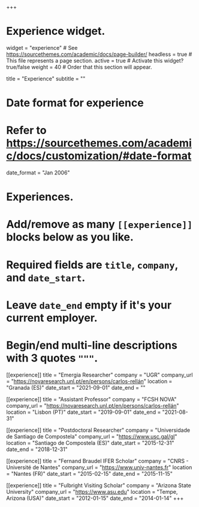 +++
# Experience widget.
widget = "experience"  # See https://sourcethemes.com/academic/docs/page-builder/
headless = true  # This file represents a page section.
active = true  # Activate this widget? true/false
weight = 40  # Order that this section will appear.

title = "Experience"
subtitle = ""

# Date format for experience
#   Refer to https://sourcethemes.com/academic/docs/customization/#date-format
date_format = "Jan 2006"

# Experiences.
#   Add/remove as many `[[experience]]` blocks below as you like.
#   Required fields are `title`, `company`, and `date_start`.
#   Leave `date_end` empty if it's your current employer.
#   Begin/end multi-line descriptions with 3 quotes `"""`.

[[experience]]
  title = "Emergia Researcher"
  company = "UGR"
  company_url = "https://novaresearch.unl.pt/en/persons/carlos-rellán"
  location = "Granada (ES)"
  date_start = "2021-09-01"
  date_end = ""
  
[[experience]]
  title = "Assistant Professor"
  company = "FCSH NOVA"
  company_url = "https://novaresearch.unl.pt/en/persons/carlos-rellán"
  location = "Lisbon (PT)"
  date_start = "2019-09-01"
  date_end = "2021-08-31"

[[experience]]
  title = "Postdoctoral Researcher"
  company = "Universidade de Santiago de Compostela"
  company_url = "https://www.usc.gal/gl"
  location = "Santiago de Compostela (ES)"
  date_start = "2015-12-31"
  date_end = "2018-12-31"

[[experience]]
  title = "Fernand Braudel IFER Scholar"
  company = "CNRS - Université de Nantes"
  company_url = "https://www.univ-nantes.fr"
  location = "Nantes (FR)"
  date_start = "2015-02-15"
  date_end = "2015-11-15"

[[experience]]
  title = "Fulbright Visiting Scholar"
  company = "Arizona State University"
  company_url = "https://www.asu.edu"
  location = "Tempe, Arizona (USA)"
  date_start = "2012-01-15"
  date_end = "2014-01-14"
+++
